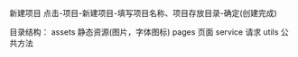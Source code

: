 新建项目
点击-项目-新建项目-填写项目名称、项目存放目录-确定(创建完成)

目录结构：
assets   静态资源(图片，字体图标)
pages    页面
service  请求
utils    公共方法

